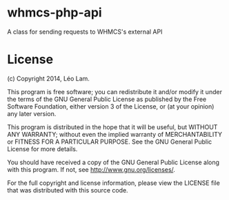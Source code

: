 whmcs-php-api
=============

A class for sending requests to WHMCS's external API

License
=======

(c) Copyright 2014, Léo Lam.

This program is free software; you can redistribute it and/or modify
it under the terms of the GNU General Public License as published by
the Free Software Foundation, either version 3 of the License, or
(at your opinion) any later version.

This program is distributed in the hope that it will be useful,
but WITHOUT ANY WARRANTY; without even the implied warranty of
MERCHANTABILITY or FITNESS FOR A PARTICULAR PURPOSE.  See the
GNU General Public License for more details.

You should have received a copy of the GNU General Public License
along with this program.  If not, see <http://www.gnu.org/licenses/>.

For the full copyright and license information, please view the LICENSE
file that was distributed with this source code.

